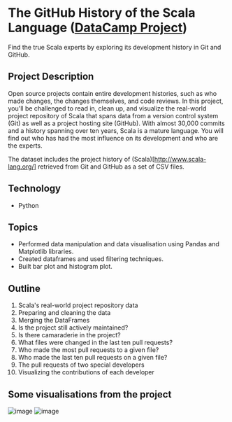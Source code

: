 # The GitHub History of the Scala Language ([DataCamp Project](https://www.datacamp.com/))
Find the true Scala experts by exploring its development history in Git and GitHub.

## Project Description
Open source projects contain entire development histories, such as who made changes, the changes themselves, and code reviews. In this project, you'll be challenged to read in, clean up, and visualize the real-world project repository of Scala that spans data from a version control system (Git) as well as a project hosting site (GitHub). With almost 30,000 commits and a history spanning over ten years, Scala is a mature language. You will find out who has had the most influence on its development and who are the experts.

The dataset includes the project history of (Scala)[http://www.scala-lang.org/] retrieved from Git and GitHub as a set of CSV files.

## Technology
- Python
## Topics
- Performed data manipulation and data visualisation using Pandas and Matplotlib libraries.
- Created dataframes and used filtering techniques.
- Built bar plot and histogram plot.

## Outline
1. Scala's real-world project repository data
2. Preparing and cleaning the data
3. Merging the DataFrames
4. Is the project still actively maintained?
5. Is there camaraderie in the project?
6. What files were changed in the last ten pull requests?
7. Who made the most pull requests to a given file?
8. Who made the last ten pull requests on a given file?
9. The pull requests of two special developers
10. Visualizing the contributions of each developer

## Some visualisations from the project
![image](https://user-images.githubusercontent.com/102339940/166641991-d422ccc1-cd4a-46cc-8da7-63d8e59b6d6f.png)
![image](https://user-images.githubusercontent.com/102339940/166642002-f8f3c2f7-df05-4d90-a870-f6c1fed70bef.png)


